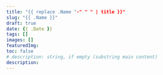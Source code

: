 ```yaml
---
title: "{{ replace .Name "-" " " | title }}"
slug: "{{ .Name }}"
draft: true
date: {{ .Date }}
tags: []
images: []
featuredImg:
toc: false
# description: string, if empty (substring main content)
description:
---
```


